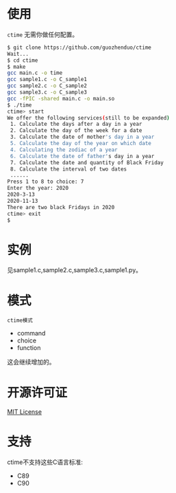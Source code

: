 # 使用
`ctime` 无需你做任何配置。

```bash
$ git clone https://github.com/guozhenduo/ctime
Wait...
$ cd ctime
$ make
gcc main.c -o time
gcc sample1.c -o C_sample1
gcc sample2.c -o C_sample2
gcc sample3.c -o C_sample3
gcc -fPIC -shared main.c -o main.so
$ ./time
ctime> start
We offer the following services(still to be expanded)
 1. Calculate the days after a day in a year
 2. Calculate the day of the week for a date
 3. Calculate the date of mother's day in a year
 5. Calculate the day of the year on which date
 4. Calculating the zodiac of a year
 6. Calculate the date of father's day in a year
 7. Calculate the date and quantity of Black Friday
 8. Calculate the interval of two dates
 ......
Press 1 to 8 to choice: 7
Enter the year: 2020
2020-3-13
2020-11-13
There are two black Fridays in 2020
ctime> exit
$ 
```

# 实例
见sample1.c,sample2.c,sample3.c,sample1.py。

# 模式
`ctime模式`
 - command
 - choice
 - function

这会继续增加的。

# 开源许可证
[MIT License](https://github.com/guozhenduo/ctime/blob/master/LICENSE)

# 支持
ctime不支持这些C语言标准:
* C89
* C90 

